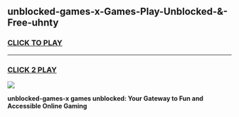 
## unblocked-games-x-Games-Play-Unblocked-&-Free-uhnty
<h3>
<a href="https://premium76.site?title=unblocked-games-x&ref=24A">CLICK TO PLAY</a></h3>
<hr>

<h3>
<a href="https://premium76.site?title=unblocked-games-x&ref=24A">CLICK 2 PLAY</a>
  
</h3>

<a href="https://premium76.site?title=unblocked-games-x&ref=24A"><img src="https://clearcache.store/games.png"></a>


**unblocked-games-x games unblocked: Your Gateway to Fun and Accessible Online Gaming**
